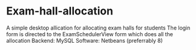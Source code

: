 # Exam-hall-allocation
A simple desktop allication for allocating exam halls for students
The login form is directed to the ExamSchedulerView form which does all the allocation
Backend: MySQL
Software: Netbeans (preferrably 8)

